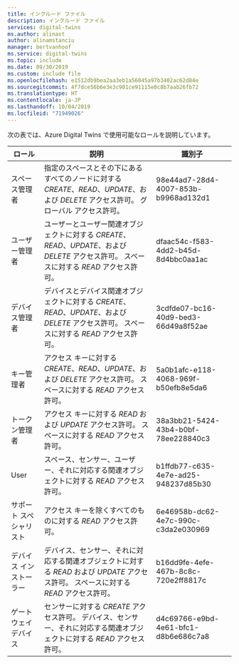 ```yaml
---
title: インクルード ファイル
description: インクルード ファイル
services: digital-twins
ms.author: alinast
author: alinamstanciu
manager: bertvanhoof
ms.service: digital-twins
ms.topic: include
ms.date: 09/30/2019
ms.custom: include file
ms.openlocfilehash: e1512db9bea2aa3eb1a56045a97b3402ac62d84e
ms.sourcegitcommit: 4f7dce56b6e3e3c901ce91115e0c8b7aab26fb72
ms.translationtype: HT
ms.contentlocale: ja-JP
ms.lasthandoff: 10/04/2019
ms.locfileid: "71949026"
---
```

次の表では、Azure Digital Twins で使用可能なロールを説明しています。

| **ロール** | **説明** | **識別子** |
| --- | --- | --- |
| スペース管理者 | 指定のスペースとその下にあるすべてのノードに対する *CREATE*、*READ*、*UPDATE*、および *DELETE* アクセス許可。 グローバル アクセス許可。 | 98e44ad7-28d4-4007-853b-b9968ad132d1 |
| ユーザー管理者| ユーザーとユーザー関連オブジェクトに対する *CREATE*、*READ*、*UPDATE*、および *DELETE* アクセス許可。 スペースに対する *READ* アクセス許可。 | dfaac54c-f583-4dd2-b45d-8d4bbc0aa1ac |
| デバイス管理者 | デバイスとデバイス関連オブジェクトに対する *CREATE*、*READ*、*UPDATE*、および *DELETE* アクセス許可。 スペースに対する *READ* アクセス許可。 | 3cdfde07-bc16-40d9-bed3-66d49a8f52ae |
| キー管理者 | アクセス キーに対する *CREATE*、*READ*、*UPDATE*、および *DELETE* アクセス許可。 スペースに対する *READ* アクセス許可。 | 5a0b1afc-e118-4068-969f-b50efb8e5da6 |
| トークン管理者 |  アクセス キーに対する *READ* および *UPDATE* アクセス許可。 スペースに対する *READ* アクセス許可。 | 38a3bb21-5424-43b4-b0bf-78ee228840c3 |
| User |  スペース、センサー、ユーザー、それに対応する関連オブジェクトに対する *READ* アクセス許可。 | b1ffdb77-c635-4e7e-ad25-948237d85b30 |
| サポート スペシャリスト |  アクセス キーを除くすべてのものに対する *READ* アクセス許可。 | 6e46958b-dc62-4e7c-990c-c3da2e030969 |
| デバイス インストーラー | デバイス、センサー、それに対応する関連オブジェクトに対する *READ* および *UPDATE* アクセス許可。 スペースに対する *READ* アクセス許可。 | b16dd9fe-4efe-467b-8c8c-720e2ff8817c |
| ゲートウェイ デバイス | センサーに対する *CREATE* アクセス許可。 デバイス、センサー、それに対応する関連オブジェクトに対する *READ* アクセス許可。 | d4c69766-e9bd-4e61-bfc1-d8b6e686c7a8 |